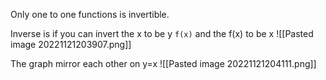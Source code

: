 Only one to one functions is invertible.

Inverse is if you can invert the x to be y `f(x)` 
and the f(x) to be x
![[Pasted image 20221121203907.png]]

The graph mirror each other on y=x
![[Pasted image 20221121204111.png]]